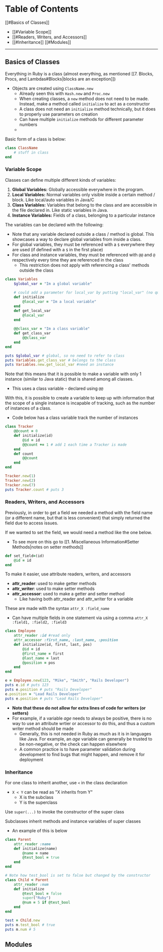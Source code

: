 
# Table of Contents
[[#Basics of Classes]]
- [[#Variable Scope]]
- [[#Readers, Writers, and Accessors]]
- [[#Inheritance]]
[[#Modules]]


---

## Basics of Classes
Everything in Ruby is a class (almost everything, as mentioned [[7. Blocks, Procs, and Lambdas#Blocks|blocks are an exception]]) 
- Objects are created using `ClassName.new`
	- Already seen this with `Hash.new` and `Proc.new`
	- When creating classes, a `new` method does not need to be made. Instead, make a method called `initialize` to act as a constructor
	- A class does not need an `initialize` method technically, but it does to properly use parameters on creation
	- Can have multiple `initialize` methods for different parameter numbers
	- 
Basic form of a class is below:
```rb
class ClassName
	# stuff in class
end
```

### Variable Scope
Classes can define multiple different kinds of variables:
1. **Global Variables:** Globally accessible everywhere in the program. 
2. **Local Variables:** Normal variables only visible inside a certain method / block. Like local/auto variables in Java/C
3. **Class Variables:** Variables that belong to the class and are accessible in the file declared in. Like static variables in Java. 
4. **Instance Variables:** Fields of a class, belonging to a particular instance

The variables can be declared with the following:
- Note that any variable declared outside a class / method is global. This showcases a way to declare global variables from inside a class.
- For global variables, they must be referenced with a `$` everywhere they are used (if defined with a `$` in the first place)
- For class and instance variables, they must be referenced with `@@` and `@` respectively every time they are referenced in the class
	- This restriction does not apply with referencing a class' methods outside the class
```rb
class Variables
	$global_var = "Im a global variable"
		
	# could add a parameter for local_var by putting "local_var" (no quotes) in parenthesis by initialize
	def initialize
		@local_var = "Im a local variable"
	end
	def get_local_var
		@local_var
	end
	
	@@class_var = "Im a class variable"
	def get_class_var
		@@class_var
	end
end	

puts $global_var # global, so no need to refer to class
puts Variables.get_class_var # belongs to the class
puts Variables.new.get_local_var #need an instance
```

Note that this means that it is possible to make a variable with only 1 instance (similar to Java static) that is shared among all classes.
- This uses a class variable - declared using `@@`

With this, it is possible to create a variable to keep up with information that the scope of a single instance is incapable of tracking, such as the number of instances of a class.
- Code below has a class variable track the number of instances

```rb
class Tracker
	@@count = 0
	def initialize(id)
		@id = id
		@@count += 1 # add 1 each time a Tracker is made
	end
	def count
		@@count
	end
end

Tracker.new(1)
Tracker.new(2)
Tracker.new(7)
puts Tracker.count # puts 3
```

### Readers, Writers, and Accessors
Previously, in order to get a field we needed a method with the field name (or a different name, but that is less convenient) that simply returned the field due to access issues.

If we wanted to set the field, we would need a method like the one below.
- To see more on this go to [[1. Miscellaneous Information#Setter Methods|notes on setter methods]]
```rb
def set_field=(id)
	@id = id
end
```

To make it easier, use attribute readers, writers, and accessors
- **attr_reader**: used to make getter methods
- **attr_writer**: used to make setter methods
- **attr_accessor**: used to make a getter and setter method
	- Like having both attr_reader and attr_writer for a variable

These are made with the syntax `attr_X :field_name`
- Can have multiple fields in one statement via using a comma `attr_X :field1, :field2, :field3`

```rb
class Employee
	attr_reader :id #read only
	attr_accessor :first_name, :last_name, :position
	def initialize(id, first, last, pos)
		@id = id
		@first_name = first
		@last_name = last
		@position = pos
	end
end

e = Employee.new(123, "Mike", "Smith", "Rails Developer")
puts e.id # puts 123
puts e.position # puts "Rails Developer"
e.position = "Lead Rails Developer"
puts e.position # puts "Lead Rails Developer"
```

- **Note that these do not allow for extra lines of code for writers (or setters)**
- For example, if a variable *age* needs to always be positive, there is no way to use an attribute wrtier or accessor to do this, and thus a custom writer method should be made
	- Generally, this is not needed in Ruby as much as it is in languages like Java. For example, an *age* variable can generally be trusted to be non-negative, or the check can happen elsewhere
	- A common practice is to have parameter validation during development to find bugs that might happen, and remove it for deployment

### Inheritance
For one class to inherit another, use `<` in the class declaration
- `X < Y` can be read as "X inherits from Y"
	- X is the subclass
	- Y is the superclass

Use `super(...)` to invoke the constructor of the super class

Subclasses inherit methods and instance variables of super classes
- An example of this is below
```rb
class Parent
	attr_reader :name	
	def initialize(name)
		@name = name
		@test_bool = true
	end
end

# Note how test_bool is set to false but changed by the constructor
class Child < Parent
	attr_reader :num
	def initialize
		@test_bool = false
		super("Ruby")
		@num = 5 if @test_bool
	end
end

test = Child.new
puts m.test_bool # true
puts m.num # 5
```

## Modules
